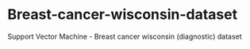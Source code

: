 # Breast-cancer-wisconsin-dataset
Support Vector Machine - Breast cancer wisconsin (diagnostic) dataset
